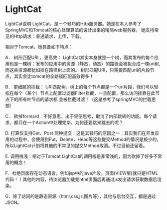# LightCat
LightCat说明
LightCat，是一个轻巧的Http服务器。她是在本人参考了SpringMVC和Tomcat的核心处理算法的设计出来的精简web服务器。
她支持常见的Http请求：普通请求，上传，下载。

 
相对于Tomcat，她具备如下特点：

A．	树形匹配URI ，更高效：
LightCat其实本身就是一个树，而其发布的每个应用也是一棵树：发布的应用中的资源（静态，动态）的路径会被拟合成一棵uri树,而这些资源都犹如挂在路径树上面的。
树形匹配URI，只需要匹配uri的片段节点，其实会比tomcat的全路径匹配高效得多！

B．	更细腻的拦截： URI匹配树，树上的每个节点都是一个uri片段，我们可以轻松在每个（某个）节点上配置过滤器Filter拦截，一旦配置，那么访问挂靠在此节点下的所有叶节点的请求都
会被拦截过滤！（这是参考了springMVC的拦截思想）

C．	砍掉formard：不好意思，出于轻便思考，取消了内部跳转的功能。每个请求，都只在一个Action中处理完毕，为何还要跳来跳去的呢？

D. 打算仅支持Get、Post 两种提交：这是其轻巧的原因之一：其实我们在开发应用的过程中，会使用到Put，Delete，Head等这些提交Method的情况是极少的，所以LightCat计划将其他的不常见的提交Method取消。不过目前还留着。

E. 调用栈浅：相对于Tomcat,LightCat的调用栈是非常浅的，因为砍掉了好多不常用的概念！

F．杜绝页面存在动态语言，例如jsp中的java片段。页面(VIEW层)就只是HTML代码！！其他的内容，待浏览器加载完html页面后再通过js发出请求获取数据后渲染。

G．除了访问的是静态资源（html,css,js,图片等），其他与后台交互，都是通过JSON。
